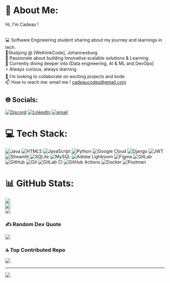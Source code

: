 # 💫 About Me:

Hi, I'm Cadeau !


<br>💻 Software Engineering student sharing about my journey and learnings in tech.<br>🌱Studying @ [WethinkCode], Johannesburg<br>🚀 Passionate about building Innovative scalable solutions & Learning<br>🌱 Currently diving deeper into [Data engineering, AI & ML and DevOps]<br>⚡ Always curious, always learning<br>👯 I’m looking to collaborate on exciting projects and kode<br>📫 How to reach me: email me ! cadeaucodes@gmail.com<br>


## 🌐 Socials:
[![Discord](https://img.shields.io/badge/Discord-%237289DA.svg?logo=discord&logoColor=white)](https://discord.gg/cadeaumpho_) [![LinkedIn](https://img.shields.io/badge/LinkedIn-%230077B5.svg?logo=linkedin&logoColor=white)](https://linkedin.com/in/cadeaum/) [![email](https://img.shields.io/badge/Email-D14836?logo=gmail&logoColor=white)](mailto:cadeaucodes@gmail.com) 

# 💻 Tech Stack:
![Java](https://img.shields.io/badge/java-%23ED8B00.svg?style=flat&logo=openjdk&logoColor=white) ![HTML5](https://img.shields.io/badge/html5-%23E34F26.svg?style=flat&logo=html5&logoColor=white) ![JavaScript](https://img.shields.io/badge/javascript-%23323330.svg?style=flat&logo=javascript&logoColor=%23F7DF1E) ![Python](https://img.shields.io/badge/python-3670A0?style=flat&logo=python&logoColor=ffdd54) ![Google Cloud](https://img.shields.io/badge/GoogleCloud-%234285F4.svg?style=flat&logo=google-cloud&logoColor=white) ![Django](https://img.shields.io/badge/django-%23092E20.svg?style=flat&logo=django&logoColor=white) ![JWT](https://img.shields.io/badge/JWT-black?style=flat&logo=JSON%20web%20tokens) ![Streamlit](https://img.shields.io/badge/Streamlit-%23FE4B4B.svg?style=flat&logo=streamlit&logoColor=white) ![SQLite](https://img.shields.io/badge/sqlite-%2307405e.svg?style=flat&logo=sqlite&logoColor=white) ![MySQL](https://img.shields.io/badge/mysql-4479A1.svg?style=flat&logo=mysql&logoColor=white) ![Adobe Lightroom](https://img.shields.io/badge/Adobe%20Lightroom-31A8FF.svg?style=flat&logo=Adobe%20Lightroom&logoColor=white) ![Figma](https://img.shields.io/badge/figma-%23F24E1E.svg?style=flat&logo=figma&logoColor=white) ![GitLab](https://img.shields.io/badge/gitlab-%23181717.svg?style=flat&logo=gitlab&logoColor=white) ![GitHub](https://img.shields.io/badge/github-%23121011.svg?style=flat&logo=github&logoColor=white) ![Git](https://img.shields.io/badge/git-%23F05033.svg?style=flat&logo=git&logoColor=white) ![GitLab CI](https://img.shields.io/badge/gitlab%20CI-%23181717.svg?style=flat&logo=gitlab&logoColor=white) ![GitHub Actions](https://img.shields.io/badge/github%20actions-%232671E5.svg?style=flat&logo=githubactions&logoColor=white) ![Docker](https://img.shields.io/badge/docker-%230db7ed.svg?style=flat&logo=docker&logoColor=white) ![Postman](https://img.shields.io/badge/Postman-FF6C37?style=flat&logo=postman&logoColor=white)
# 📊 GitHub Stats:
![](https://github-readme-stats.vercel.app/api?username=CadeauM&theme=shadow_blue&hide_border=false&include_all_commits=true&count_private=true)<br/>
![](https://nirzak-streak-stats.vercel.app/?user=CadeauM&theme=shadow_blue&hide_border=false)<br/>
![](https://github-readme-stats.vercel.app/api/top-langs/?username=CadeauM&theme=shadow_blue&hide_border=false&include_all_commits=true&count_private=true&layout=compact)

### ✍️ Random Dev Quote
![](https://quotes-github-readme.vercel.app/api?type=horizontal&theme=radical)

### 🔝 Top Contributed Repo
![](https://github-contributor-stats.vercel.app/api?username=CadeauM&limit=5&theme=dark&combine_all_yearly_contributions=true)

---
[![](https://visitcount.itsvg.in/api?id=CadeauM&icon=0&color=0)](https://visitcount.itsvg.in)

<!-- Proudly created with GPRM ( https://gprm.itsvg.in ) -->
